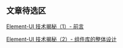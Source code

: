 ## 文章待选区

[Element-UI 技术揭秘（1）- 前言](https://juejin.im/post/5d639e63e51d453b730b0f62)

[Element-UI 技术揭秘（2）- 组件库的整体设计](https://juejin.im/post/5d64fa0af265da03cd0a8e7f)

